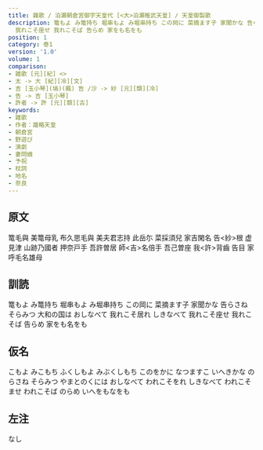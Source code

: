 ```yaml
---
title: 雜歌 / 泊瀬朝倉宮御宇天皇代 [<大>泊瀬稚武天皇] / 天皇御製歌
description: 篭もよ み篭持ち 堀串もよ み堀串持ち この岡に 菜摘ます子 家聞かな 告らさね そらみつ 大和の国は おしなべて 我れこそ居れ しきなべて
  我れこそ座せ 我れこそば 告らめ 家をも名をも
position: 1
category: 巻1
version: '1.0'
volume: 1
comparison:
- 雑歌 [元][紀] <>
- 太 -> 大 [紀][冷][文]
- 吉 [玉小琴](塙)(楓) 告 /沙 -> 紗 [元][類][冷]
- 告 -> 吉 [玉小琴]
- 許者 -> 許 [元][類][古]
keywords:
- 雑歌
- 作者：雄略天皇
- 朝倉宮
- 野遊び
- 演劇
- 妻問媿
- 予祝
- 枕詞
- 地名
- 奈良
---
```


## 原文

篭毛與 美篭母乳 布久思毛與 美夫君志持 此岳尓 菜採須兒 家吉閑名 告<紗>根 虚見津 山跡乃國者 押奈戸手 吾許曽居 師<吉>名倍手 吾己曽座 我<許>背齒 告目 家呼毛名雄母

## 訓読

篭もよ み篭持ち 堀串もよ み堀串持ち この岡に 菜摘ます子 家聞かな 告らさね そらみつ 大和の国は おしなべて 我れこそ居れ しきなべて 我れこそ座せ 我れこそば 告らめ 家をも名をも

## 仮名

こもよ みこもち ふくしもよ みぶくしもち このをかに なつますこ いへきかな のらさね そらみつ やまとのくには おしなべて われこそをれ しきなべて われこそませ われこそば のらめ いへをもなをも

## 左注

なし

